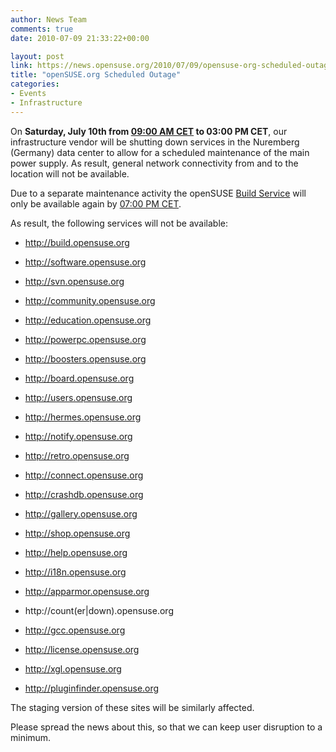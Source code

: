```yaml
---
author: News Team
comments: true
date: 2010-07-09 21:33:22+00:00

layout: post
link: https://news.opensuse.org/2010/07/09/opensuse-org-scheduled-outage-2/
title: "openSUSE.org Scheduled Outage"
categories:
- Events
- Infrastructure
---
```

On **Saturday, July 10th from [09:00 AM CET](http://www.worldtimeserver.com/convert_time_in_UTC.aspx?y=2010&mo=07&d=10&h=7&mn=00) to 03:00 PM CET**, our infrastructure vendor will be shutting down services in the Nuremberg (Germany) data center to allow for a scheduled maintenance of the main power supply. As result, general network connectivity from and to the location will not be available.

Due to a separate maintenance activity the openSUSE [Build Service](http://en.opensuse.org/Build_Service) will only be available again by [07:00 PM CET](http://www.worldtimeserver.com/convert_time_in_UTC.aspx?y=2010&mo=07&d=10&h=17&mn=00).

As result, the following services will not be available:

* http://build.opensuse.org
* http://software.opensuse.org

* http://svn.opensuse.org
* http://community.opensuse.org
* http://education.opensuse.org
* http://powerpc.opensuse.org
* http://boosters.opensuse.org
* http://board.opensuse.org
* http://users.opensuse.org
* http://hermes.opensuse.org
* http://notify.opensuse.org
* http://retro.opensuse.org
* http://connect.opensuse.org
* http://crashdb.opensuse.org
* http://gallery.opensuse.org
* http://shop.opensuse.org
* http://help.opensuse.org
* http://i18n.opensuse.org
* http://apparmor.opensuse.org
* http://count(er|down).opensuse.org
* http://gcc.opensuse.org
* http://license.opensuse.org
* http://xgl.opensuse.org
* http://pluginfinder.opensuse.org

The staging version of these sites will be similarly affected.

Please spread the news about this, so that we can keep user disruption to a minimum.		
